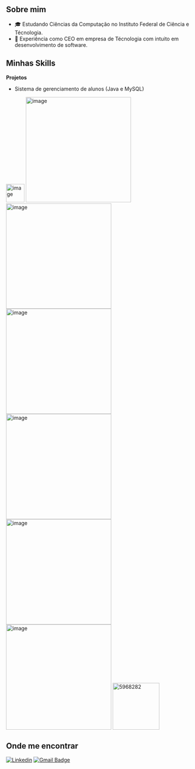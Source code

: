 ## Sobre mim
- 🎓 Estudando Ciências da Computação no Instituto Federal de Ciência e Técnologia.
- 💼 Experiência como CEO em empresa de Técnologia com intuito em desenvolvimento de software.

## Minhas Skills

**Projetos**
 - Sistema de gerenciamento de alunos (Java e MySQL)

<img width="50" height="50" alt="image" src="https://github.com/user-attachments/assets/b7352d6b-3e3f-4f3e-a4e9-932f0da8bdc4" />
<img width="288" height="288" alt="image" src="https://github.com/user-attachments/assets/a01a6047-990b-4f57-a4b9-1599c6fa196e" />
<img width="288" height="288" alt="image" src="https://github.com/user-attachments/assets/63c81bd2-ed91-433f-8088-cf871aa96967" />
<img width="288" height="288" alt="image" src="https://github.com/user-attachments/assets/0dd4a7d5-d60f-4bc7-86b7-1e30d73c3f6b" />
<img width="288" height="288" alt="image" src="https://github.com/user-attachments/assets/a40a294f-4ccc-4d15-a4e8-e70782fee3f8" />
<img width="288" height="288" alt="image" src="https://github.com/user-attachments/assets/036ecb55-9d70-4b62-97f8-e4e965074972" />
<img width="288" height="288" alt="image" src="https://github.com/user-attachments/assets/6e90b9bc-22d6-49d1-b6a0-cae38cc67a95" />
<img width="128" height="128" alt="5968282" src="https://github.com/user-attachments/assets/518fa37f-85c5-45ce-80c1-74b52d509a6e" />




## Onde me encontrar

[![Linkedin](https://img.shields.io/badge/-Genilson_Junior-blue?style=flat-square&logo=Linkedin&logoColor=white&link=LINK-DO-SEU-LINKEDIN)](LINK-DO-SEU-LINKEDIN)
[![Gmail Badge](https://img.shields.io/badge/-Contato-006bed?style=flat-square&logo=Gmail&logoColor=white&link=mailto:srgejunior@gmail.com)](mailto:srgejunior@gmail.com)
